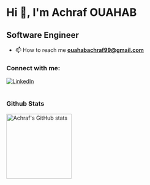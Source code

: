 <h1>Hi 👋, I'm Achraf OUAHAB</h1>
<h2>  Software Engineer </h2>

- 📫 How to reach me **ouahabachraf99@gmail.com**

<h3 align="left">Connect with me:</h3>
<a href="https://www.linkedin.com/in/achrafouahab99/" target="_blank"><img src="https://img.shields.io/badge/LinkedIn-%230077B5.svg?&style=flat-square&logo=linkedin&logoColor=white" alt="LinkedIn"></a>
<br><br>

### Github Stats
<a href="https://profile-summary-for-github.com/user/OuahabAchraf99">
  <img align="left" height="170px" src="https://github-readme-stats.vercel.app/api?username=OuahabAchraf99&show_icons=true&line_height=26&count_private=true&include_all_commits=true" alt="Achraf's GitHub stats"/>
<!--   <img src="https://github-readme-stats.vercel.app/api/top-langs/?username=OuahabAchraf99&hide_langs_below=6&layout=compact" alt="Achraf's language stats"/> -->
</a>
<!-- <p>&nbsp;<img align="center" src="https://github-readme-stats.vercel.app/api?username=OuahabAchraf99&show_icons=true&locale=en" alt="OuahabAchraf99" /></p> -->
<!-- [![Anurag's GitHub stats](https://github-readme-stats.vercel.app/api?username=OuahabAchraf99)](https://github.com/anuraghazra/github-readme-stats) -->

